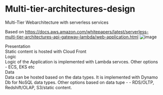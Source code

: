 # Multi-tier-architectures-design
Multi-Tier Webarchitecture with serverless services

Based on https://docs.aws.amazon.com/whitepapers/latest/serverless-multi-tier-architectures-api-gateway-lambda/web-application.html
![image](https://github.com/venkatabinary/Multi-tier-architectures-design/assets/96198186/b69f54f6-5fcf-46ee-b986-a889282ce781)

Presentation <br>
Static content is hosted with Cloud Front <br>
Logic <br>
Logic of the Application is implemented with Lambda servces. Other options - ECS, EKS etc <br>
Data <br>
Data can be hosted based on the data types. It is implemented with Dynamo Db for NoSQL data types.
Other options based on data tupe - - RDS/OLTP, Redshift/OLAP, S3/static content. 
